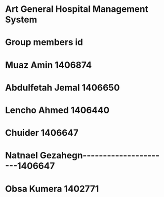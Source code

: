 # Art General Hospital Management System
# Group members                        id

# Muaz Amin                            1406874

# Abdulfetah Jemal                    1406650

# Lencho Ahmed                          1406440

# Chuider                              1406647

# Natnael Gezahegn----------------------1406647

# Obsa Kumera                            1402771

